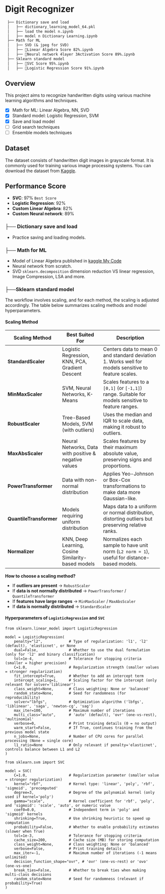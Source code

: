# Digit Recognizer
```markdown
 ├── Dictionary save and load
 │   ├── dictionary_learning_model_64.pkl
 │   ├── load the model n.ipynb
 │   ├── model n Dictionary Learning.ipynb
 ├── Math for ML
 │   ├── SVD (& jpeg for SVD)
 │   ├── 🚀Linear Algebra Score 82%.ipynb
 │   ├── 🤖Neural network 4layer 3Activation Score 89%.ipynb
 ├── Sklearn standard model
 │   ├── 🔪SVC Score 95%.ipynb
 │   ├── 🧩Logistic Regression Score 91%.ipynb
```

## Overview
This project aims to recognize handwritten digits using various machine learning algorithms and techniques.
- [x] Math for ML: Linear Algebra, NN, SVD
- [x] Standard model: Logistic Regression, SVM
- [x] Save and load model
- [ ] Grid search techniques
- [ ] Ensemble models techniques

## Dataset
The dataset consists of handwritten digit images in grayscale format. It is commonly used for training various image processing systems. You can download the dataset from [Kaggle](https://www.kaggle.com/competitions/digit-recognizer/data).


## Performance Score
- **SVC**: 97% `Best Score`
- **Logistic Regression**: 92%
- **Custom Linear Algebra**: 82% 
- **Custom Neural network**: 89%

### ├── Dictionary save and load
- Practice saving and loading models.

### ├── Math for ML
- Model of Linear Algebra published in [kaggle My Code](https://www.kaggle.com/code/nisansher/digit-recognizer-only-linear-algebra-score-82)
- Neural network from scratch.
- SVD `sklearn.decomposition` dimension reduction VS linear regression, Image Compression, LSA and more.
### ├──Sklearn standard model
The workflow involves scaling, and for each method, the scaling is adjusted accordingly. The table below summarizes scaling methods and model hyperparameters.

#### Scaling Method
| Scaling Method        | Best Suited For                                     | Description |
|----------------------|--------------------------------------------------|-------------|
| **StandardScaler**   | Logistic Regression, KNN, PCA, Gradient Descent  | Centers data to mean 0 and standard deviation 1. Works well for models sensitive to feature scales. |
| **MinMaxScaler**     | SVM, Neural Networks, K-Means                     | Scales features to a `[0,1]` (or `[-1,1]`) range. Suitable for models sensitive to feature ranges. |
| **RobustScaler**     | Tree-Based Models, SVM (with outliers)            | Uses the median and IQR to scale data, making it robust to outliers. |
| **MaxAbsScaler**     | Neural Networks, Data with positive & negative values | Scales features by their maximum absolute value, preserving signs and proportions. |
| **PowerTransformer** | Data with non-normal distribution                 | Applies Yeo-Johnson or Box-Cox transformations to make data more Gaussian-like. |
| **QuantileTransformer** | Models requiring uniform distribution         | Maps data to a uniform or normal distribution, distorting outliers but preserving relative ranks. |
| **Normalizer**       | KNN, Deep Learning, Cosine Similarity-based models | Normalizes each sample to have unit norm (`L2 norm = 1`), useful for distance-based models. |

**How to choose a scaling method?**  
- If **outliers are present** → `RobustScaler`  
- If **data is not normally distributed** → `PowerTransformer` / `QuantileTransformer`  
- If **features have large ranges** → `MinMaxScaler` / `MaxAbsScaler`  
- If **data is normally distributed** → `StandardScaler`  


#### Hyperparameters of `LogisticRegression` and `SVC`

```pyton
from sklearn.linear_model import LogisticRegression

model = LogisticRegression(
    penalty="l2",            # Type of regularization: 'l1', 'l2' (default), 'elasticnet', or None
    dual=False,              # Whether to use the dual formulation (only for 'l2' and binary classification)
    tol=1e-4,                # Tolerance for stopping criteria (smaller = higher precision)
    C=1.0,                   # Regularization strength (smaller values = stronger regularization)
    fit_intercept=True,      # Whether to add an intercept term
    intercept_scaling=1,     # Scaling factor for the intercept (only relevant for solver='liblinear')
    class_weight=None,       # Class weighting: None or 'balanced'
    random_state=None,       # Seed for randomness (for reproducibility)
    solver="lbfgs",          # Optimization algorithm ('lbfgs', 'liblinear', 'saga', 'newton-cg', 'sag')
    max_iter=100,            # Maximum number of iterations
    multi_class="auto",      # 'auto' (default), 'ovr' (one-vs-rest), 'multinomial'
    verbose=0,               # Print training details (0 = no output)
    warm_start=False,        # If True, continues training from the previous model state
    n_jobs=None,             # Number of CPU cores for parallel processing (None = single core)
    l1_ratio=None            # Only relevant if penalty='elasticnet', controls balance between L1 and L2
)
```
```pyton
from sklearn.svm import SVC

model = SVC(
    C=1.0,                   # Regularization parameter (smaller value = stronger regularization)
    kernel="rbf",            # Kernel type: 'linear', 'poly', 'rbf', 'sigmoid', 'precomputed'
    degree=3,                # Degree of the polynomial kernel (only used if kernel='poly')
    gamma="scale",           # Kernel coefficient for 'rbf', 'poly', and 'sigmoid': 'scale', 'auto', or numeric value
    coef0=0.0,               # Independent term in 'poly' and 'sigmoid' kernels
    shrinking=True,          # Use shrinking heuristic to speed up computation
    probability=False,       # Whether to enable probability estimates (slower when True)
    tol=1e-3,                # Tolerance for stopping criteria
    cache_size=200,          # Cache size (MB) for storing computation
    class_weight=None,       # Class weighting: None or 'balanced'
    verbose=False,           # Print training details
    max_iter=-1,             # Maximum number of iterations (-1 means unlimited)
    decision_function_shape="ovr", # 'ovr' (one-vs-rest) or 'ovo' (one-vs-one)
    break_ties=False,        # Whether to break ties when making multi-class decisions
    random_state=None        # Seed for randomness (relevant if probability=True)
)
```
